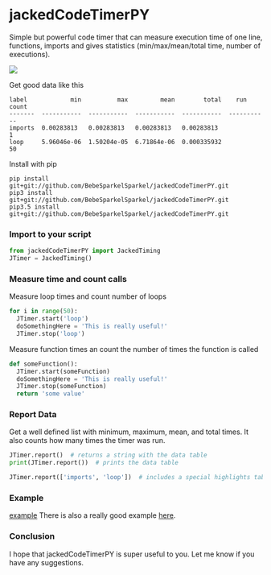 # jackedCodeTimerPY
Simple but powerful code timer that can measure execution time of one line, functions, imports and gives statistics (min/max/mean/total time, number of executions).

![](https://github.com/BebeSparkelSparkel/jackedCodeTimerPY/blob/master/small.jpg?raw=true)

Get good data like this
```
label            min          max         mean        total    run count
-------  -----------  -----------  -----------  -----------  -----------
imports  0.00283813   0.00283813   0.00283813   0.00283813             1
loop     5.96046e-06  1.50204e-05  6.71864e-06  0.000335932           50
```

Install with pip
```shell
pip install git+git://github.com/BebeSparkelSparkel/jackedCodeTimerPY.git
pip3 install git+git://github.com/BebeSparkelSparkel/jackedCodeTimerPY.git
pip3.5 install git+git://github.com/BebeSparkelSparkel/jackedCodeTimerPY.git
```

### Import to your script
```python
from jackedCodeTimerPY import JackedTiming
JTimer = JackedTiming()
```

### Measure time and count calls
Measure loop times and count number of loops
```python
for i in range(50):
  JTimer.start('loop')
  doSomethingHere = 'This is really useful!'
  JTimer.stop('loop')
```

Measure function times an count the number of times the function is called
```python
def someFunction():
  JTimer.start(someFunction)
  doSomethingHere = 'This is really useful!'
  JTimer.stop(someFunction)
  return 'some value'
```

### Report Data
Get a well defined list with minimum, maximum, mean, and total times.
It also counts how many times the timer was run.
```python
JTimer.report()  # returns a string with the data table
print(JTimer.report())  # prints the data table

JTimer.report(['imports', 'loop'])  # includes a special highlights table with only timers 'imports' and 'loop'
```

### Example
[example](https://github.com/BebeSparkelSparkel/jackedCodeTimerPY/blob/master/example.py)
There is also a really good example [here](https://github.com/BebeSparkelSparkel/jackedCodeTimerPY/blob/master/example.py).

### Conclusion
I hope that jackedCodeTimerPY is super useful to you.
Let me know if you have any suggestions.
